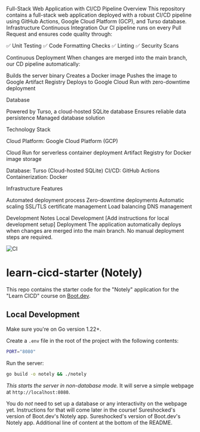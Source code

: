 Full-Stack Web Application with CI/CD Pipeline
Overview
This repository contains a full-stack web application deployed with a robust CI/CD pipeline using GitHub Actions, Google Cloud Platform (GCP), and Turso database.
Infrastructure
Continuous Integration
Our CI pipeline runs on every Pull Request and ensures code quality through:

✅ Unit Testing
✅ Code Formatting Checks
✅ Linting
✅ Security Scans

Continuous Deployment
When changes are merged into the main branch, our CD pipeline automatically:

Builds the server binary
Creates a Docker image
Pushes the image to Google Artifact Registry
Deploys to Google Cloud Run with zero-downtime deployment

Database

Powered by Turso, a cloud-hosted SQLite database
Ensures reliable data persistence
Managed database solution

Technology Stack

Cloud Platform: Google Cloud Platform (GCP)

Cloud Run for serverless container deployment
Artifact Registry for Docker image storage


Database: Turso (Cloud-hosted SQLite)
CI/CD: GitHub Actions
Containerization: Docker

Infrastructure Features

Automated deployment process
Zero-downtime deployments
Automatic scaling
SSL/TLS certificate management
Load balancing
DNS management

Development Notes
Local Development
[Add instructions for local development setup]
Deployment
The application automatically deploys when changes are merged into the main branch. No manual deployment steps are required.


![CI](https://github.com/Sureshocked/learn-cicd-starter/actions/workflows/ci.yml/badge.svg)
# learn-cicd-starter (Notely)

This repo contains the starter code for the "Notely" application for the "Learn CICD" course on [Boot.dev](https://boot.dev).

## Local Development

Make sure you're on Go version 1.22+.

Create a `.env` file in the root of the project with the following contents:

```bash
PORT="8080"
```

Run the server:

```bash
go build -o notely && ./notely
```

*This starts the server in non-database mode.* It will serve a simple webpage at `http://localhost:8080`.

You do *not* need to set up a database or any interactivity on the webpage yet. Instructions for that will come later in the course!
Sureshocked's version of Boot.dev's Notely app.
Sureshocked's version of Boot.dev's Notely app.
Additional line of content at the bottom of the README.
